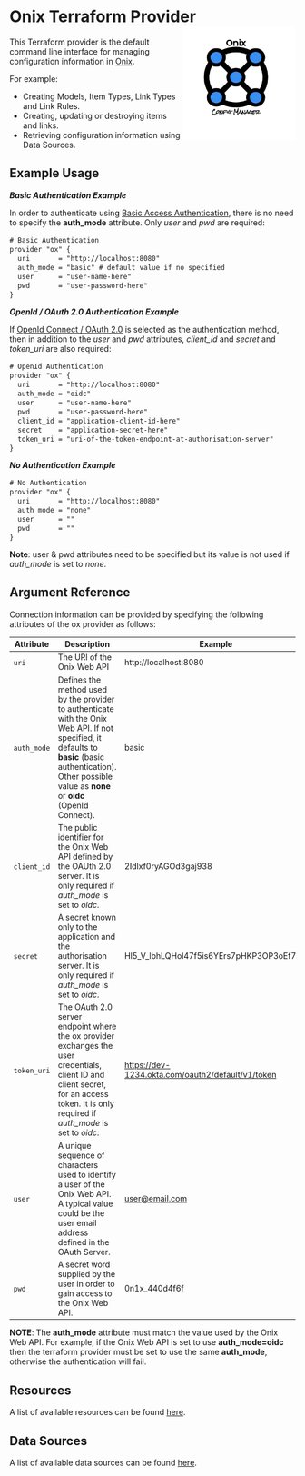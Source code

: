 # Onix Terraform Provider  <img src="../../docs/pics/ox.png" width="200" height="200" align="right">

This Terraform provider is the default command line interface for managing configuration information in [Onix](https://onix.gatblau.org).

For example:

- Creating Models, Item Types, Link Types and Link Rules.
- Creating, updating or destroying items and links.
- Retrieving configuration information using Data Sources.

## Example Usage

__*Basic Authentication Example*__

In order to authenticate using [Basic Access Authentication](https://en.wikipedia.org/wiki/Basic_access_authentication), there is no need to specify the __auth_mode__ attribute. Only _user_ and _pwd_ are required:

```hcl-terraform
# Basic Authentication
provider "ox" {
  uri       = "http://localhost:8080"
  auth_mode = "basic" # default value if no specified
  user      = "user-name-here"
  pwd       = "user-password-here"
}
```

__*OpenId / OAuth 2.0 Authentication Example*__

If [OpenId Connect / OAuth 2.0](https://openid.net/connect/) is selected as the authentication method, then in addition to the _user_ and _pwd_ attributes, _client_id_ and _secret_ and _token_uri_ are also required:

```hcl-terraform
# OpenId Authentication
provider "ox" {
  uri       = "http://localhost:8080"
  auth_mode = "oidc"
  user      = "user-name-here"
  pwd       = "user-password-here"
  client_id = "application-client-id-here"
  secret    = "application-secret-here"
  token_uri = "uri-of-the-token-endpoint-at-authorisation-server"
}
```

__*No Authentication Example*__


```hcl-terraform
# No Authentication
provider "ox" {
  uri       = "http://localhost:8080"
  auth_mode = "none"
  user      = ""
  pwd       = ""
}
```

__Note__: user & pwd attributes need to be specified but its value is not used if _auth_mode_ is set to _none_.


## Argument Reference

Connection information can be provided by specifying the following attributes of the ox provider as follows:

| Attribute | Description | Example |
|---|---|---|
| `uri`| The URI of the Onix Web API | http://localhost:8080 |
| `auth_mode` | Defines the method used by the provider to authenticate with the Onix Web API. If not specified, it defaults to __basic__ (basic authentication). Other possible value as __none__ or __oidc__ (OpenId Connect). | basic |
| `client_id` | The public identifier for the Onix Web API defined by the OAUth 2.0 server. It is only required if _auth_mode_ is set to _oidc_. | 2Idlxf0ryAGOd3gaj938 |
| `secret` | A secret known only to the application and the authorisation server. It is only required if _auth_mode_ is set to _oidc_. | Hl5_V_lbhLQHol47f5is6YErs7pHKP3OP3oEf7H3 |
| `token_uri` | The OAuth 2.0 server endpoint where the ox provider exchanges the user credentials, client ID and client secret, for an access token. It is only required if _auth_mode_ is set to _oidc_. | https://dev-1234.okta.com/oauth2/default/v1/token |
 | `user` | A unique sequence of characters used to identify a user of the Onix Web API. A typical value could be the user email address defined in the OAuth Server. | user@email.com |
 | `pwd` | A secret word supplied by the user in order to gain access to the Onix Web API. | 0n1x_440d4f6f |
  
__NOTE__: The __auth_mode__ attribute must match the value used by the Onix Web API. For example, if the Onix Web API is set to use __auth_mode=oidc__ then the terraform provider must be set to use the same __auth_mode__, otherwise the authentication will fail.

## Resources

A list of available resources can be found [here](resources/index.md).

## Data Sources

A list of available data sources can be found [here](datasources/index.md).
